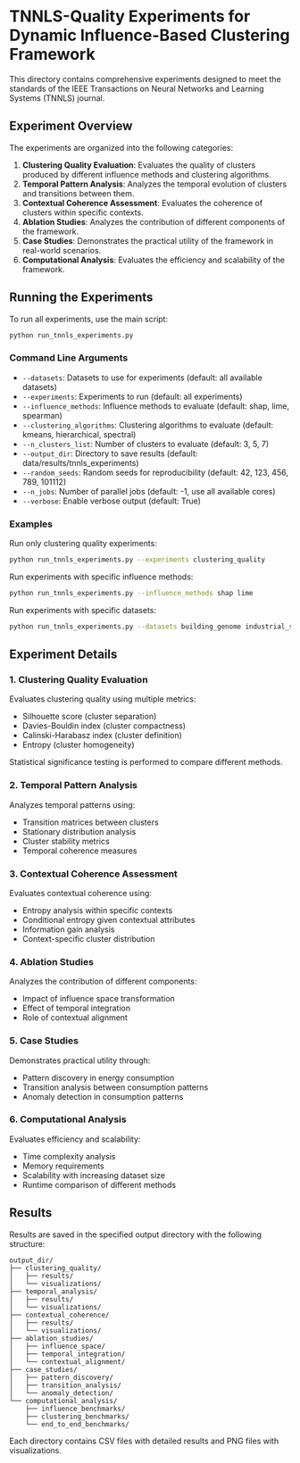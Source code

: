 # TNNLS-Quality Experiments for Dynamic Influence-Based Clustering Framework

This directory contains comprehensive experiments designed to meet the standards of the IEEE Transactions on Neural Networks and Learning Systems (TNNLS) journal.

## Experiment Overview

The experiments are organized into the following categories:

1. **Clustering Quality Evaluation**: Evaluates the quality of clusters produced by different influence methods and clustering algorithms.
2. **Temporal Pattern Analysis**: Analyzes the temporal evolution of clusters and transitions between them.
3. **Contextual Coherence Assessment**: Evaluates the coherence of clusters within specific contexts.
4. **Ablation Studies**: Analyzes the contribution of different components of the framework.
5. **Case Studies**: Demonstrates the practical utility of the framework in real-world scenarios.
6. **Computational Analysis**: Evaluates the efficiency and scalability of the framework.

## Running the Experiments

To run all experiments, use the main script:

```bash
python run_tnnls_experiments.py
```

### Command Line Arguments

- `--datasets`: Datasets to use for experiments (default: all available datasets)
- `--experiments`: Experiments to run (default: all experiments)
- `--influence_methods`: Influence methods to evaluate (default: shap, lime, spearman)
- `--clustering_algorithms`: Clustering algorithms to evaluate (default: kmeans, hierarchical, spectral)
- `--n_clusters_list`: Number of clusters to evaluate (default: 3, 5, 7)
- `--output_dir`: Directory to save results (default: data/results/tnnls_experiments)
- `--random_seeds`: Random seeds for reproducibility (default: 42, 123, 456, 789, 101112)
- `--n_jobs`: Number of parallel jobs (default: -1, use all available cores)
- `--verbose`: Enable verbose output (default: True)

### Examples

Run only clustering quality experiments:

```bash
python run_tnnls_experiments.py --experiments clustering_quality
```

Run experiments with specific influence methods:

```bash
python run_tnnls_experiments.py --influence_methods shap lime
```

Run experiments with specific datasets:

```bash
python run_tnnls_experiments.py --datasets building_genome industrial_site1
```

## Experiment Details

### 1. Clustering Quality Evaluation

Evaluates clustering quality using multiple metrics:
- Silhouette score (cluster separation)
- Davies-Bouldin index (cluster compactness)
- Calinski-Harabasz index (cluster definition)
- Entropy (cluster homogeneity)

Statistical significance testing is performed to compare different methods.

### 2. Temporal Pattern Analysis

Analyzes temporal patterns using:
- Transition matrices between clusters
- Stationary distribution analysis
- Cluster stability metrics
- Temporal coherence measures

### 3. Contextual Coherence Assessment

Evaluates contextual coherence using:
- Entropy analysis within specific contexts
- Conditional entropy given contextual attributes
- Information gain analysis
- Context-specific cluster distribution

### 4. Ablation Studies

Analyzes the contribution of different components:
- Impact of influence space transformation
- Effect of temporal integration
- Role of contextual alignment

### 5. Case Studies

Demonstrates practical utility through:
- Pattern discovery in energy consumption
- Transition analysis between consumption patterns
- Anomaly detection in consumption patterns

### 6. Computational Analysis

Evaluates efficiency and scalability:
- Time complexity analysis
- Memory requirements
- Scalability with increasing dataset size
- Runtime comparison of different methods

## Results

Results are saved in the specified output directory with the following structure:

```
output_dir/
├── clustering_quality/
│   ├── results/
│   └── visualizations/
├── temporal_analysis/
│   ├── results/
│   └── visualizations/
├── contextual_coherence/
│   ├── results/
│   └── visualizations/
├── ablation_studies/
│   ├── influence_space/
│   ├── temporal_integration/
│   └── contextual_alignment/
├── case_studies/
│   ├── pattern_discovery/
│   ├── transition_analysis/
│   └── anomaly_detection/
└── computational_analysis/
    ├── influence_benchmarks/
    ├── clustering_benchmarks/
    └── end_to_end_benchmarks/
```

Each directory contains CSV files with detailed results and PNG files with visualizations.

